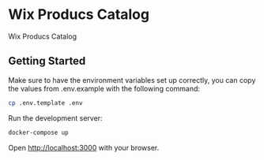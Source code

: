# Wix Producs Catalog
Wix Producs Catalog


## Getting Started

Make sure to have the environment variables set up correctly, you can copy the values from .env.example with the
following command:

```bash
cp .env.template .env
```

Run the development server:

```bash
docker-compose up
```

Open [http://localhost:3000](http://localhost:3000) with your browser.